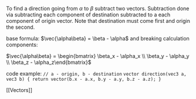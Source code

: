 To find a direction going from $\alpha$ to $\beta$ subtract two vectors. Subtraction done via subtracting each component of destination subtracted to a each component of origin vector. Note that destination must come first and origin the second.

base formula:
$\vec{\alpha\beta} = \beta - \alpha$
and breaking calculation components:

$\vec{\alpha\beta} = \begin{bmatrix} \beta_x - \alpha_x \\ \beta_y - \alpha_y \\ \beta_z - \alpha_z\end{bmatrix}$

code example:
`// a - origin, b - destination`
```vector direction(vec3 a, vec3 b) { return vector(b.x - a.x, b.y - a.y, b.z - a.z); }```

[[Vectors]]